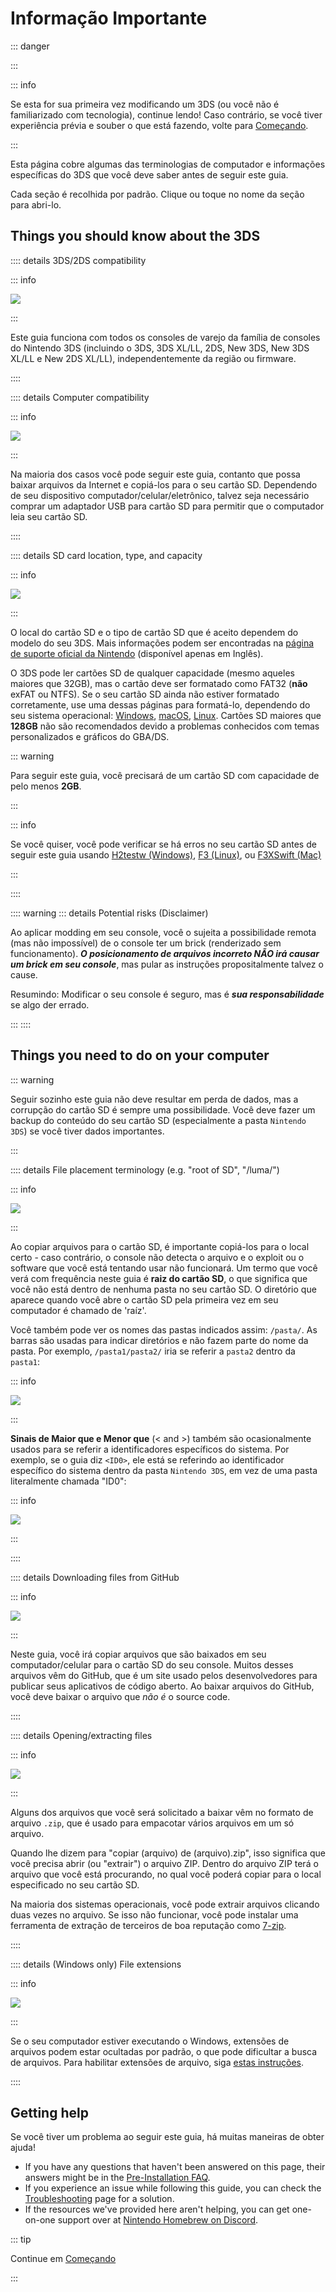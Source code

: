 # Informação Importante

::: danger

<!--@include: ./_include/3ds-online.md -->

:::

::: info

Se esta for sua primeira vez modificando um 3DS (ou você não é familiarizado com tecnologia), continue lendo! Caso contrário, se você tiver experiência prévia e souber o que está fazendo, volte para [Começando](get-started).

:::

Esta página cobre algumas das terminologias de computador e informações específicas do 3DS que você deve saber antes de seguir este guia.

Cada seção é recolhida por padrão. Clique ou toque no nome da seção para abri-lo.

## Things you should know about the 3DS

:::: details 3DS/2DS compatibility

::: info

![](/images/screenshots/onboarding/compatible.png)

:::

Este guia funciona com todos os consoles de varejo da família de consoles do Nintendo 3DS (incluindo o 3DS, 3DS XL/LL, 2DS, New 3DS, New 3DS XL/LL e New 2DS XL/LL), independentemente da região ou firmware.

::::

:::: details Computer compatibility

::: info

![](/images/screenshots/onboarding/os.jpg)

:::

Na maioria dos casos você pode seguir este guia, contanto que possa baixar arquivos da Internet e copiá-los para o seu cartão SD. Dependendo de seu dispositivo computador/celular/eletrônico, talvez seja necessário comprar um adaptador USB para cartão SD para permitir que o computador leia seu cartão SD.

::::

:::: details SD card location, type, and capacity

::: info

![](/images/screenshots/onboarding/sdcard.jpg)

:::

O local do cartão SD e o tipo de cartão SD que é aceito dependem do modelo do seu 3DS. Mais informações podem ser encontradas na [página de suporte oficial da Nintendo](https://en-americas-support.nintendo.com/app/answers/detail/a_id/271/~/how-to-insert-an-sd-card-or-microsd-card) (disponível apenas em Inglês).

O 3DS pode ler cartões SD de qualquer capacidade (mesmo aqueles maiores que 32GB), mas o cartão deve ser formatado como FAT32 (**não** exFAT ou NTFS). Se o seu cartão SD ainda não estiver formatado corretamente, use uma dessas páginas para formatá-lo, dependendo do seu sistema operacional: [Windows](formatting-sd-\(windows\)), [macOS](formatting-sd-\(mac\)), [Linux](formatting-sd-\(linux\)). Cartões SD maiores que **128GB** não são recomendados devido a problemas conhecidos com temas personalizados e gráficos do GBA/DS.

::: warning

Para seguir este guia, você precisará de um cartão SD com capacidade de pelo menos **2GB**.

:::

::: info

Se você quiser, você pode verificar se há erros no seu cartão SD antes de seguir este guia usando [H2testw (Windows)](h2testw-\(windows\)), [F3 (Linux)](f3-\(linux\)), ou [F3XSwift (Mac)](f3xswift-\(mac\))

:::

::::

:::: warning
::: details Potential risks (Disclaimer)

Ao aplicar modding em seu console, você o sujeita a possibilidade remota (mas não impossível) de o console ter um brick (renderizado sem funcionamento). _**O posicionamento de arquivos incorreto NÃO irá causar um brick em seu console**_, mas pular as instruções propositalmente talvez o cause.

Resumindo: Modificar o seu console é seguro, mas é _**sua responsabilidade**_ se algo der errado.

:::
::::

## Things you need to do on your computer

::: warning

Seguir sozinho este guia não deve resultar em perda de dados, mas a corrupção do cartão SD é sempre uma possibilidade. Você deve fazer um backup do conteúdo do seu cartão SD (especialmente a pasta `Nintendo 3DS`) se você tiver dados importantes.

:::

:::: details File placement terminology (e.g. "root of SD", "/luma/")

::: info

![](/images/screenshots/onboarding/sdroot.png)

:::

Ao copiar arquivos para o cartão SD, é importante copiá-los para o local certo - caso contrário, o console não detecta o arquivo e o exploit ou o software que você está tentando usar não funcionará. Um termo que você verá com frequência neste guia é **raiz do cartão SD**, o que significa que você não está dentro de nenhuma pasta no seu cartão SD. O diretório que aparece quando você abre o cartão SD pela primeira vez em seu computador é chamado de 'raíz'.

Você também pode ver os nomes das pastas indicados assim: `/pasta/`. As barras são usadas para indicar diretórios e não fazem parte do nome da pasta. Por exemplo, `/pasta1/pasta2/` iria se referir a `pasta2` dentro da `pasta1`:

::: info

![](/images/screenshots/onboarding/folders.png)

:::

**Sinais de Maior que e Menor que** (\< and \>) também são ocasionalmente usados para se referir a identificadores específicos do sistema. Por exemplo, se o guia diz `<ID0>`, ele está se referindo ao identificador específico do sistema dentro da pasta `Nintendo 3DS`, em vez de uma pasta literalmente chamada "ID0":

::: info

![](/images/screenshots/onboarding/anglebrackets.png)

:::

::::

:::: details Downloading files from GitHub

::: info

![](/images/screenshots/onboarding/github.png)

:::

Neste guia, você irá copiar arquivos que são baixados em seu computador/celular para o cartão SD do seu console. Muitos desses arquivos vêm do GitHub, que é um site usado pelos desenvolvedores para publicar seus aplicativos de código aberto. Ao baixar arquivos do GitHub, você deve baixar o arquivo que _não é_ o source code.

::::

:::: details Opening/extracting files

::: info

![](/images/screenshots/onboarding/zipfiles.png)

:::

Alguns dos arquivos que você será solicitado a baixar vêm no formato de arquivo `.zip`, que é usado para empacotar vários arquivos em um só arquivo.

Quando lhe dizem para "copiar (arquivo) de (arquivo).zip", isso significa que você precisa abrir (ou "extrair") o arquivo ZIP. Dentro do arquivo ZIP terá o arquivo que você está procurando, no qual você poderá copiar para o local especificado no seu cartão SD.

Na maioria dos sistemas operacionais, você pode extrair arquivos clicando duas vezes no arquivo. Se isso não funcionar, você pode instalar uma ferramenta de extração de terceiros de boa reputação como [7-zip](https://7-zip.org/).

::::

:::: details (Windows only) File extensions

::: info

![](/images/screenshots/onboarding/fileext.png)

:::

Se o seu computador estiver executando o Windows, extensões de arquivos podem estar ocultadas por padrão, o que pode dificultar a busca de arquivos. Para habilitar extensões de arquivo, siga [estas instruções](file-extensions-\(windows\)).

::::

## Getting help

Se você tiver um problema ao seguir este guia, há muitas maneiras de obter ajuda!

- If you have any questions that haven't been answered on this page, their answers might be in the [Pre-Installation FAQ](faq#pre-installation-faq).
- If you experience an issue while following this guide, you can check the [Troubleshooting](troubleshooting) page for a solution.
- If the resources we've provided here aren't helping, you can get one-on-one support over at [Nintendo Homebrew on Discord](https://discord.gg/MWxPgEp).

::: tip

Continue em [Começando](get-started)

:::
